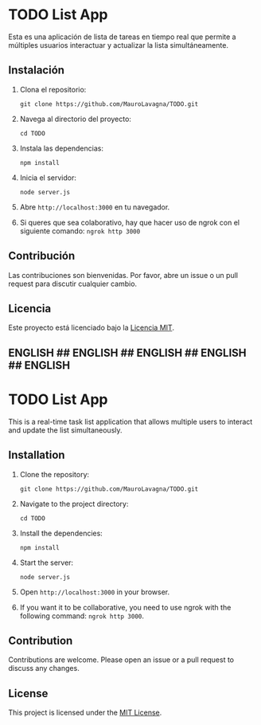 # TODO List App

Esta es una aplicación de lista de tareas en tiempo real que permite a múltiples usuarios interactuar y actualizar la lista simultáneamente.

## Instalación

1. Clona el repositorio:
    ```
    git clone https://github.com/MauroLavagna/TODO.git
    ```

2. Navega al directorio del proyecto:
    ```
    cd TODO
    ```

3. Instala las dependencias:
    ```
    npm install
    ```

4. Inicia el servidor:
    ```
    node server.js
    ```

5. Abre `http://localhost:3000` en tu navegador.

6. Si queres que sea colaborativo, hay que hacer uso de ngrok con el siguiente comando: `ngrok http 3000`

## Contribución

Las contribuciones son bienvenidas. Por favor, abre un issue o un pull request para discutir cualquier cambio.

## Licencia

Este proyecto está licenciado bajo la [Licencia MIT](LICENSE).


## ENGLISH ## ENGLISH ## ENGLISH ## ENGLISH ## ENGLISH 

# TODO List App

This is a real-time task list application that allows multiple users to interact and update the list simultaneously.

## Installation

1. Clone the repository:
    ```
    git clone https://github.com/MauroLavagna/TODO.git
    ```

2. Navigate to the project directory:
    ```
    cd TODO
    ```

3. Install the dependencies:
    ```
    npm install
    ```

4. Start the server:
    ```
    node server.js
    ```

5. Open `http://localhost:3000` in your browser. 

6. If you want it to be collaborative, you need to use ngrok with the following command: `ngrok http 3000`.

## Contribution

Contributions are welcome. Please open an issue or a pull request to discuss any changes.

## License

This project is licensed under the [MIT License](LICENSE).

